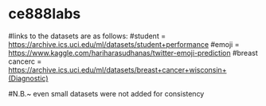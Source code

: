 # ce888labs

#links to the datasets are as follows:
#student = https://archive.ics.uci.edu/ml/datasets/student+performance
#emoji = https://www.kaggle.com/hariharasudhanas/twitter-emoji-prediction
#breast cancerc = https://archive.ics.uci.edu/ml/datasets/breast+cancer+wisconsin+(Diagnostic)

#N.B.~ even small datasets were not added for consistency
